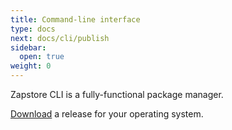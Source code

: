```yaml
---
title: Command-line interface
type: docs
next: docs/cli/publish
sidebar:
  open: true
weight: 0
---
```


Zapstore CLI is a fully-functional package manager.

[Download](/download) a release for your operating system.